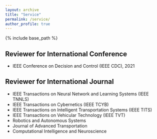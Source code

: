 ```yaml
---
layout: archive
title: "Service"
permalink: /service/
author_profile: true
---
```


{% include base_path %}

## Reviewer for International Conference
- IEEE Conference on Decision and Control (IEEE CDC), 2021

## Reviewer for International Journal
- IEEE Transactions on Neural Network and Learning Systems (IEEE TNNLS)
- IEEE Transactions on Cybernetics (IEEE TCYB)
- IEEE Transactions on Intelligent Transportation Systems (IEEE TITS)
- IEEE Transactions on Vehicular Technology (IEEE TVT)
- Robotics and Autonomous Systems
- Journal of Advanced Transportation
- Computational Intelligence and Neuroscience
